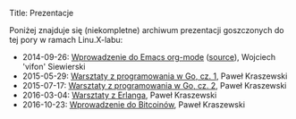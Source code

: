 Title: Prezentacje

Poniżej znajduje się (niekompletne) archiwum prezentacji goszczonych
do tej pory w ramach Linu.X-labu:

- 2014-09-26: [Wprowadzenie do Emacs org-mode][1] ([source][2]), Wojciech 'vifon' Siewierski
- 2015-05-29: [Warsztaty z programowania w Go, cz. 1][3], Paweł Kraszewski
- 2015-07-17: [Warsztaty z programowania w Go, cz. 2][4], Paweł Kraszewski
- 2016-03-04: [Warsztaty z Erlanga][5], Paweł Kraszewski
- 2016-10-23: [Wprowadzenie do Bitcoinów][6], Paweł Kraszewski

[1]: {filename}/static/org-mode/org-mode.html
[2]: {filename}/static/org-mode/org-mode.org
[3]: https://github.com/p-kraszewski/linux-w-bramie/tree/master/2015-05-29-Go
[4]: https://github.com/p-kraszewski/linux-w-bramie/tree/master/2015-07-17-Go
[5]: https://github.com/p-kraszewski/LwB-20160304-Erlang
[6]: {filename}/static/BitCoin%20prezentacja.pdf

